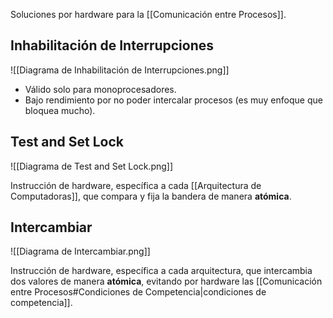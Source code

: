 Soluciones por hardware para la [[Comunicación entre Procesos]].

## Inhabilitación de Interrupciones

![[Diagrama de Inhabilitación de Interrupciones.png]]

- Válido solo para monoprocesadores.
- Bajo rendimiento por no poder intercalar procesos (es muy enfoque que bloquea mucho).

## Test and Set Lock

![[Diagrama de Test and Set Lock.png]]

Instrucción de hardware, específica a cada [[Arquitectura de Computadoras]], que compara y fija la bandera de manera **atómica**.

## Intercambiar

![[Diagrama de Intercambiar.png]]

Instrucción de hardware, específica a cada arquitectura, que intercambia dos valores de manera **atómica**, evitando por hardware las [[Comunicación entre Procesos#Condiciones de Competencia|condiciones de competencia]].
